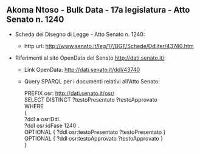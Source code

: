 ## Akoma Ntoso - Bulk Data - 17a legislatura - Atto Senato n. 1240 ##

* Scheda del Disegno di Legge - Atto Senato n. 1240:
	* http url: http://www.senato.it/leg/17/BGT/Schede/Ddliter/43740.htm

* Riferimenti al sito OpenData del Senato http://dati.senato.it/:
	* Link OpenData: http://dati.senato.it/ddl/43740
	* Query SPARQL per i documenti relativi all'Atto Senato:

        PREFIX osr: <http://dati.senato.it/osr/>  
		SELECT DISTINCT ?testoPresentato ?testoApprovato  
		WHERE  
		{  
		    ?ddl a osr:Ddl.  
		    ?ddl osr:idFase 1240 .  
		    OPTIONAL { ?ddl osr:testoPresentato ?testoPresentato }  
		    OPTIONAL { ?ddl osr:testoApprovato ?testoApprovato }  
		}
		